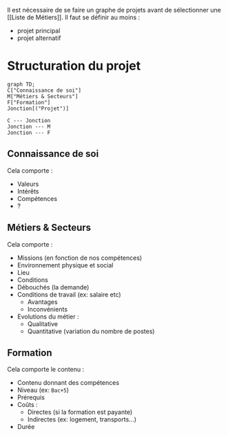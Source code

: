 Il est nécessaire de se faire un graphe de projets avant de sélectionner une [[Liste de Métiers]].
Il faut se définir au moins :
- projet principal
- projet alternatif
# Structuration du projet
```mermaid
graph TD;
C["Connaissance de soi"]
M["Métiers & Secteurs"]
F["Formation"]
Jonction[("Projet")]

C --- Jonction
Jonction --- M
Jonction --- F
```
## Connaissance de soi
Cela comporte :
- Valeurs
- Intérêts
- Compétences
- ?
## Métiers & Secteurs
Cela comporte :
- Missions (en fonction de nos compétences)
- Environnement physique et social
- Lieu
- Conditions
- Débouchés (la demande)
- Conditions de travail (ex: salaire etc)
	- Avantages
	- Inconvénients
- Evolutions du métier :
	- Qualitative
	- Quantitative (variation du nombre de postes)

## Formation
Cela comporte le contenu :
- Contenu donnant des compétences
- Niveau (ex: `Bac+5`)
- Prérequis
- Coûts :
	- Directes (si la formation est payante)
	- Indirectes (ex: logement, transports...)
- Durée
